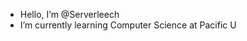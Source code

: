 - Hello, I’m @Serverleech
- I’m currently learning Computer Science at Pacific U

<!---
Serverleech/Serverleech is a special repository because its `README.md` (this file) appears on your GitHub profile.
You can click the Preview link to take a look at your changes.
--->
